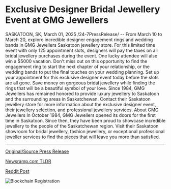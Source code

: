 # Exclusive Designer Bridal Jewellery Event at GMG Jewellers

SASKATOON, SK, March 01, 2025 /24-7PressRelease/ -- From March 10 to March 20, explore incredible designer engagement rings and wedding bands in GMG Jewellers Saskatoon jewellery store. For this limited time event with only 125 appointment slots, designers will pay the taxes on all bridal jewellery purchases during the event. One lucky attendee will also win a $5000 vacation.  Don't miss out on this opportunity to find the engagement ring to start the next chapter of your relationship, or the wedding bands to put the final touches on your wedding planning. Set up your appointment for this exclusive designer event today before the slots are all gone. Save money on gorgeous bridal jewellery while finding the rings that will be a beautiful symbol of your love.   Since 1984, GMG Jewellers has remained honored to provide luxury jewellery to Saskatoon and the surrounding areas in Saskatchewan. Contact their Saskatoon jewellery store for more information about the exclusive designer event, their jewellery selection, and professional jewellery services.  About GMG Jewellers  In October 1984, GMG Jewellers opened its doors for the first time in Saskatoon. Since then, they have been proud to showcase incredible jewellery to the people of the Saskatchewan region. Visit their Saskatoon showroom for bridal jewellery, fashion jewellery, or exceptional professional jeweller services to find the pieces that will leave you more than satisfied. 

---

[Original/Source Press Release](https://www.24-7pressrelease.com/press-release/520176/exclusive-designer-bridal-jewellery-event-at-gmg-jewellers)
                    

[Newsramp.com TLDR](https://newsramp.com/curated-news/explore-designer-engagement-rings-at-gmg-jewellers-saskatoon-event/c18180a0c5cc1c844351a6bf0ed16868) 

 



[Reddit Post](https://www.reddit.com/r/Lifestyle_Culture/comments/1j2h1v1/explore_designer_engagement_rings_at_gmg/) 



![Blockchain Registration](https://cdn.newsramp.app/24-7PressRelease/qrcode/253/1/rendbssX.webp)